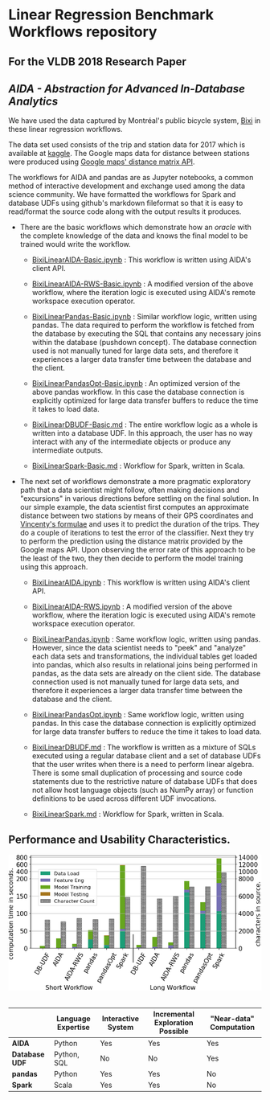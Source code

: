 # Linear Regression Benchmark Workflows repository
## For the VLDB 2018 Research Paper 
## _AIDA - Abstraction for Advanced In-Database Analytics_

We have used the data captured by Montréal's public bicycle system, [Bixi](https://montreal.bixi.com/en) in these linear regression workflows.

The data set used consists of the trip and station data for 2017 which is available at [kaggle](https://www.kaggle.com/aubertsigouin/biximtl/data). The Google maps data for distance between stations were produced using [Google maps'  distance matrix API](https://developers.google.com/maps/documentation/distance-matrix/start).

The workflows for AIDA and pandas are as Jupyter notebooks, a common method of interactive development and exchange used among the data science community. We have formatted the workflows for Spark and database UDFs using github's markdown fileformat so that it is easy to read/format the source code along with the output results it produces.

* There are the basic workflows which demonstrate how an _oracle_ with the complete knowledge of the data and knows the final model to be trained would write the workflow.

  - [BixiLinearAIDA-Basic.ipynb](BixiLR/BixiLinearAIDA-Basic.ipynb) : This workflow is written using AIDA's client API.
  
  - [BixiLinearAIDA-RWS-Basic.ipynb](BixiLR/BixiLinearAIDA-RWS-Basic.ipynb) : A modified version of the above workflow, where the iteration logic is executed using AIDA's remote workspace execution operator.
  
  - [BixiLinearPandas-Basic.ipynb](BixiLR/BixiLinearPandas-Basic.ipynb) : Similar workflow logic, written using pandas. The data required to perform the workflow is fetched from the database by executing the SQL that contains any necessary joins within the database (pushdown concept). The database connection used is not manually tuned for large data sets, and therefore it experiences a larger data transfer time between the database and the client.

  - [BixiLinearPandasOpt-Basic.ipynb](BixiLR/BixiLinearPandas-Basic.ipynb) : An optimized version of the above pandas workflow. In this case the database connection is explicitly optimized for large data transfer buffers to reduce the time it takes to load data.
  
  - [BixiLinearDBUDF-Basic.md](BixiLR/BixiLinearDBUDF-Basic.md) : The entire workflow logic as a whole is written into a database UDF. In this approach, the user has no way interact with any of the intermediate objects or produce any intermediate outputs.
  
  - [BixiLinearSpark-Basic.md](BixiLR/BixiLinearSpark-Basic.md) : Workflow for Spark, written in Scala.

* The next set of workflows demonstrate a more pragmatic exploratory path that a data scientist might follow, often making decisions and "excursions" in various directions before settling on the final solution. In our simple example, the data scientist first computes an approximate distance between two stations by means of their GPS coordinates and [Vincenty's formulae](https://en.wikipedia.org/wiki/Vincenty%27s_formulae) and uses it to predict the duration of the trips. They do a couple of iterations to test the error of the classifier. Next they try to perform the prediction using the distance matrix provided by the Google maps API. Upon observing the error rate of this approach to be the least of the two, they then decide to perform the model training using this approach.


  - [BixiLinearAIDA.ipynb](BixiLR/BixiLinearAIDA.ipynb) : This workflow is written using AIDA's client API.
  
  - [BixiLinearAIDA-RWS.ipynb](BixiLR/BixiLinearAIDA-RWS.ipynb) : A modified version of the above workflow, where the iteration logic is executed using AIDA's remote workspace execution operator.
  
  - [BixiLinearPandas.ipynb](BixiLR/BixiLinearPandas.ipynb) : Same workflow logic, written using pandas. However, since the data scientist needs to "peek" and "analyze" each data sets and transformations, the individual tables get loaded into pandas, which also results in relational joins being performed in pandas, as the data sets are already on the client side. The database connection used is not manually tuned for large data sets, and therefore it experiences a larger data transfer time between the database and the client.

  - [BixiLinearPandasOpt.ipynb](BixiLR/BixiLinearPandas.ipynb) : Same workflow logic, written using pandas. In this case the database connection is explicitly optimized for large data transfer buffers to reduce the time it takes to load data.

  - [BixiLinearDBUDF.md](BixiLR/BixiLinearDBUDF.md) : The workflow is written as a mixture of SQLs executed using a regular database client and a set of database UDFs that the user writes when there is a need to perform linear algebra. There is some small duplication of processing and source code statements due to the restrictive nature of database UDFs that does not allow host language objects (such as NumPy array) or function definitions to be used across different UDF invocations.


  - [BixiLinearSpark.md](BixiLR/BixiLinearSpark.md) : Workflow for Spark, written in Scala.


## Performance and Usability Characteristics.
<kbd>
<img src=images/bixiLR.png>
</kbd>
<br><br>


|	| Language Expertise |	Interactive System |	Incremental Exploration Possible |	"Near-data" Computation |
|---|---|---|---|---|
| __AIDA__ |	Python |	Yes |	Yes |	Yes |
| __Database UDF__ |	Python, SQL |	No	| No |	Yes |
| __pandas__	| Python	| Yes	| Yes |	No |
| __Spark__ |	Scala	| Yes	| Yes |	No |
